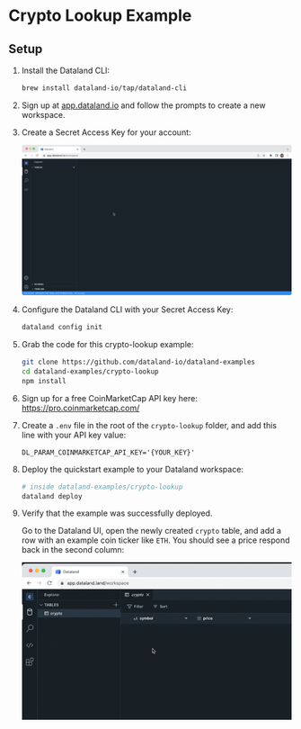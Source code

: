 # Crypto Lookup Example

## Setup

1. Install the Dataland CLI:

   ```sh
   brew install dataland-io/tap/dataland-cli
   ```

2. Sign up at [app.dataland.io](https://app.dataland.io/) and follow the prompts to create a new workspace.

3. Create a Secret Access Key for your account:

   ![Create secret access key](../assets/create-secret-access-key-22-05-17.gif)

4. Configure the Dataland CLI with your Secret Access Key:

   ```sh
   dataland config init
   ```

5. Grab the code for this crypto-lookup example:

   ```sh
   git clone https://github.com/dataland-io/dataland-examples
   cd dataland-examples/crypto-lookup
   npm install
   ```

6. Sign up for a free CoinMarketCap API key here: https://pro.coinmarketcap.com/

7. Create a `.env` file in the root of the `crypto-lookup` folder, and add this line with your API key value:

   ```
   DL_PARAM_COINMARKETCAP_API_KEY='{YOUR_KEY}'
   ```

8. Deploy the quickstart example to your Dataland workspace:

   ```sh
   # inside dataland-examples/crypto-lookup
   dataland deploy
   ```

9. Verify that the example was successfully deployed.

   Go to the Dataland UI, open the newly created `crypto` table, and add a row with an example coin ticker like `ETH`. You should see a price respond back in the second column:

   ![Crypto lookup end state](../assets/crypto-lookup-end-state-2022-08-05.gif)
